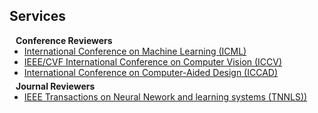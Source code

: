 ## Services

<h4 style="margin:0 10px 0;">Conference Reviewers</h4>

<ul style="margin:0 0 5px;">
  <li><a href="http://cvpr2023.thecvf.com/"><autocolor>International Conference on Machine Learning (ICML) </autocolor></a></li>
  <li><a href="http://iccv2021.thecvf.com/"><autocolor>IEEE/CVF International Conference on Computer Vision (ICCV)</autocolor></a></li>
  <li><a href="https://eccv2022.ecva.net/"><autocolor>International Conference on Computer-Aided Design (ICCAD) </autocolor></a></li>
</ul>

<h4 style="margin:0 10px 0;">Journal Reviewers</h4>

<ul style="margin:0 0 20px;">
  <li><a href="https://www.computer.org/csdl/journal/tp"><autocolor>IEEE Transactions on Neural Nework and learning systems (TNNLS))</autocolor></a></li>
</ul>
